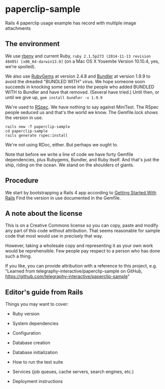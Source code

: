 # paperclip-sample
Rails 4 paperclip usage example has record with multiple image attachments

## The environment

We use [rbenv](https://github.com/sstephenson/rbenv) and current Ruby, 
`ruby 2.1.5p273 (2014-11-13 revision 48405) [x86_64-darwin13.0]`
(on a Mac OS X Yosemite Version 10.10.4, yes, we're spoiled).

We also use [RubyGems](https://rubygems.org) at version 2.4.8 and 
[Bundler](http://bundler.io/v1.9/)
at version 1.9.9 to avoid the dreaded "BUNDLED WITH" virus.
We hope someone soon succeeds in knocking some sense
into the people who added BUNDLED WITH to Bundler and have that removed.
(Several have tried.)
Until then, or until we give up, `gem install bundler -v 1.9.9`

We're used to [RSpec](http://www.rubydoc.info/gems/rspec-rails/frames).
We have nothing to say against MiniTest.
The RSpec people seduced us and that's the world we know.
The Gemfile.lock shows the version in use.
```
rails new -T paperclip-sample
cd paperclip-sample
rails generate rspec:install
```

We're not using RDoc, either.  But perhaps we ought to.

Note that before we write a line of code we have forty Gemfile
dependencies, plus Rubygems, Bundler, and Ruby itself.
And that's just the ship, riding on the ocean.
We stand on the shoulders of giants.


## Procedure

We start by bootstrapping a Rails 4 app according to
[Getting Started With Rails](http://guides.rubyonrails.org/getting_started.html)
Find the version in use documented in the Gemfile.


## A note about the license

This is on a Creative Commons license so you can copy, paste and modify any 
part of this code without attribution.  That seems reasonable for sample code that
most would use in precisely that way.

However, taking a wholesale copy and representing it as your own work would be
reprehensible.  Few people pay respect to a person who has done such a thing.

If you like, you can provide attribution with a reference to this project, e.g.
"Learned from telegraphy-interactive/paperclip-sample on GitHub,
https://github.com/telegraphy-interactive/paperclip-sample"

## Editor's guide from Rails

Things you may want to cover:

* Ruby version

* System dependencies

* Configuration

* Database creation

* Database initialization

* How to run the test suite

* Services (job queues, cache servers, search engines, etc.)

* Deployment instructions

